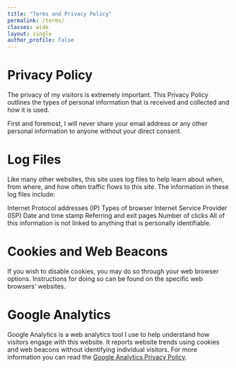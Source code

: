 ```yaml
---
title: "Terms and Privacy Policy"
permalink: /terms/
classes: wide
layout: single
author_profile: false
---
```


# Privacy Policy

The privacy of my visitors is extremely important. This Privacy Policy outlines the types of personal information that is received and collected and how it is used.

First and foremost, I will never share your email address or any other personal information to anyone without your direct consent.

# Log Files

Like many other websites, this site uses log files to help learn about when, from where, and how often traffic flows to this site. The information in these log files include:

Internet Protocol addresses (IP)
Types of browser
Internet Service Provider (ISP)
Date and time stamp
Referring and exit pages
Number of clicks
All of this information is not linked to anything that is personally identifiable.

# Cookies and Web Beacons

If you wish to disable cookies, you may do so through your web browser options. Instructions for doing so can be found on the specific web browsers’ websites.

# Google Analytics

Google Analytics is a web analytics tool I use to help understand how visitors engage with this website. It reports website trends using cookies and web beacons without identifying individual visitors. For more information you can read the [Google Analytics Privacy Policy](http://www.google.com/analytics/learn/privacy.html).